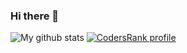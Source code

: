 ### Hi there 👋

<!--
**felubra/felubra** is a ✨ _special_ ✨ repository because its `README.md` (this file) appears on your GitHub profile.

- 🔭 I’m currently working on ...
- 🌱 I’m currently learning ...
- 👯 I’m looking to collaborate on ...
- 🤔 I’m looking for help with ...
- 💬 Ask me about ...
- 📫 How to reach me: ...
- 😄 Pronouns: ...
- ⚡ Fun fact: ...
-->
![My github stats](https://github-readme-stats.vercel.app/api?username=felubra&count_private=true&show_icons=true)
[![CodersRank profile](https://cr-skills-chart-widget.azurewebsites.net/api/api?username=felubra&branding=false)](https://profile.codersrank.io/user/felubra/)

